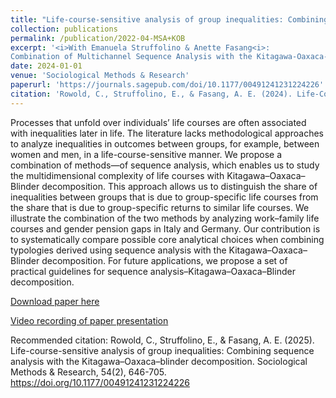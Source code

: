 ```yaml
---
title: "Life-course-sensitive analysis of group inequalities: Combining sequence analysis with the Kitagawa-Oaxaca-Blinder decomposition"
collection: publications
permalink: /publication/2022-04-MSA+KOB
excerpt: '<i>With Emanuela Struffolino & Anette Fasang<i>:
Combination of Multichannel Sequence Analysis with the Kitagawa-Oaxaca-Blinder decomposition for a more life-course sensitive decomposition of group gaps in outcomes. Applied to Gender Pension Gaps in Italy and Germany'
date: 2024-01-01
venue: 'Sociological Methods & Research'
paperurl: 'https://journals.sagepub.com/doi/10.1177/00491241231224226'
citation: 'Rowold, C., Struffolino, E., & Fasang, A. E. (2024). Life-Course-Sensitive Analysis of Group Inequalities: Combining Sequence Analysis With the Kitagawa–Oaxaca–Blinder Decomposition. Sociological Methods & Research, 0(0). https://doi.org/10.1177/00491241231224226'
---
```

Processes that unfold over individuals’ life courses are often associated with inequalities later in life. The literature lacks methodological approaches to analyze inequalities in outcomes between groups, for example, between women and men, in a life-course-sensitive manner. We propose a combination of methods—of sequence analysis, which enables us to study the multidimensional complexity of life courses with Kitagawa–Oaxaca–Blinder decomposition. This approach allows us to distinguish the share of inequalities between groups that is due to group-specific life courses from the share that is due to group-specific returns to similar life courses. We illustrate the combination of the two methods by analyzing work–family life courses and gender pension gaps in Italy and Germany. Our contribution is to systematically compare possible core analytical choices when combining typologies derived using sequence analysis with the Kitagawa–Oaxaca–Blinder decomposition. For future applications, we propose a set of practical guidelines for sequence analysis–Kitagawa–Oaxaca–Blinder decomposition.


[Download paper here](https://journals.sagepub.com/doi/10.1177/00491241231224226)

[Video recording of paper presentation](https://www.youtube.com/watch?v=tQ9MEWkMWvs)

Recommended citation: Rowold, C., Struffolino, E., & Fasang, A. E. (2025). Life-course-sensitive analysis of group inequalities: Combining sequence analysis with the Kitagawa–Oaxaca–blinder decomposition. Sociological Methods & Research, 54(2), 646-705. https://doi.org/10.1177/00491241231224226

